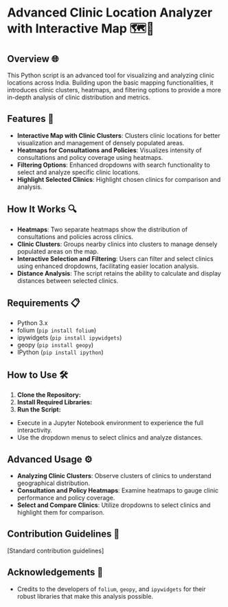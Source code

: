 # Advanced Clinic Location Analyzer with Interactive Map 🗺️🏥

## Overview 🌐
This Python script is an advanced tool for visualizing and analyzing clinic locations across India. Building upon the basic mapping functionalities, it introduces clinic clusters, heatmaps, and filtering options to provide a more in-depth analysis of clinic distribution and metrics.

## Features 🌟
- **Interactive Map with Clinic Clusters**: Clusters clinic locations for better visualization and management of densely populated areas.
- **Heatmaps for Consultations and Policies**: Visualizes intensity of consultations and policy coverage using heatmaps.
- **Filtering Options**: Enhanced dropdowns with search functionality to select and analyze specific clinic locations.
- **Highlight Selected Clinics**: Highlight chosen clinics for comparison and analysis.

## How It Works 🔍
- **Heatmaps**: Two separate heatmaps show the distribution of consultations and policies across clinics.
- **Clinic Clusters**: Groups nearby clinics into clusters to manage densely populated areas on the map.
- **Interactive Selection and Filtering**: Users can filter and select clinics using enhanced dropdowns, facilitating easier location analysis.
- **Distance Analysis**: The script retains the ability to calculate and display distances between selected clinics.

## Requirements 📋
- Python 3.x
- folium (`pip install folium`)
- ipywidgets (`pip install ipywidgets`)
- geopy (`pip install geopy`)
- IPython (`pip install ipython`)

## How to Use 🛠
1. **Clone the Repository:**
2. **Install Required Libraries:**
3. **Run the Script:**
- Execute in a Jupyter Notebook environment to experience the full interactivity.
- Use the dropdown menus to select clinics and analyze distances.

## Advanced Usage ⚙️
- **Analyzing Clinic Clusters**: Observe clusters of clinics to understand geographical distribution.
- **Consultation and Policy Heatmaps**: Examine heatmaps to gauge clinic performance and policy coverage.
- **Select and Compare Clinics**: Utilize dropdowns to select clinics and highlight them for comparison.

## Contribution Guidelines 🤝
[Standard contribution guidelines]

## Acknowledgements 🙏
- Credits to the developers of `folium`, `geopy`, and `ipywidgets` for their robust libraries that make this analysis possible.


